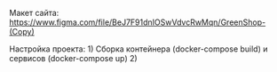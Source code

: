 Макет сайта: https://www.figma.com/file/BeJ7F91dnIOSwVdvcRwMqn/GreenShop-(Copy)

Настройка проекта:
    1) Сборка контейнера (docker-compose build) и сервисов (docker-compose up)
    2) 